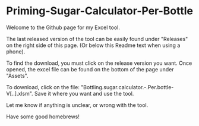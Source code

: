 # Priming-Sugar-Calculator-Per-Bottle

Welcome to the Github page for my Excel tool.

The last released version of the tool can be easily found under "Releases" on the right side of this page. (Or below this Readme text when using a phone).

To find the download, you must click on the release version you want. Once opened, the excel file can be found on the bottom of the page under "Assets".

To download, click on the file: "Bottling.sugar.calculator.-.Per.bottle-V[..].xlsm". Save it where you want and use the tool.

Let me know if anything is unclear, or wrong with the tool.

Have some good homebrews!
